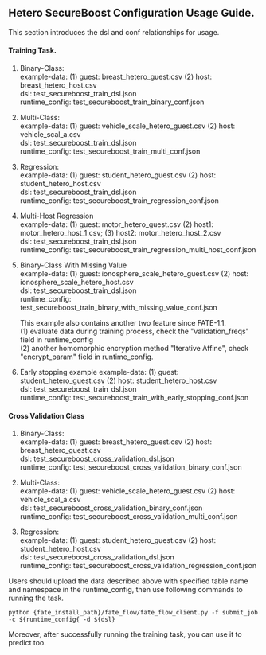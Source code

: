 ## Hetero SecureBoost Configuration Usage Guide.

This section introduces the dsl and conf relationships for usage.

#### Training Task.

1. Binary-Class:  
    example-data: (1) guest: breast_hetero_guest.csv  (2) host: breast_hetero_host.csv  
   dsl: test_secureboost_train_dsl.json  
    runtime_config: test_secureboost_train_binary_conf.json
     
2. Multi-Class:  
    example-data: (1) guest: vehicle_scale_hetero_guest.csv
                  (2) host: vehicle_scal_a.csv  
    dsl: test_secureboost_train_dsl.json  
    runtime_config: test_secureboost_train_multi_conf.json
   
3. Regression:  
    example-data: (1) guest: student_hetero_guest.csv
                  (2) host: student_hetero_host.csv  
    dsl: test_secureboost_train_dsl.json  
    runtime_config: test_secureboost_train_regression_conf.json
    
4. Multi-Host Regression  
    example-data: (1) guest: motor_hetero_guest.csv
                  (2) host1: motor_hetero_host_1.csv; 
                  (3) host2: motor_hetero_host_2.csv  
    dsl: test_secureboost_train_dsl.json  
    runtime_config: test_secureboost_train_regression_multi_host_conf.json
    
5. Binary-Class With Missing Value  
    example-data: (1) guest: ionosphere_scale_hetero_guest.csv
                  (2) host: ionosphere_scale_hetero_host.csv  
    dsl: test_secureboost_train_dsl.json  
    runtime_config: test_secureboost_train_binary_with_missing_value_conf.json  
    
    This example also contains another two feature since FATE-1.1.  
    (1) evaluate data during training process, check the "validation_freqs" field in runtime_config  
    (2) another homomorphic encryption method "Iterative Affine", check "encrypt_param" field in runtime_config.
    
6. Early stopping example
    example-data: (1) guest: student_hetero_guest.csv
                  (2) host: student_hetero_host.csv  
    dsl: test_secureboost_train_dsl.json  
    runtime_config: test_secureboost_train_with_early_stopping_conf.json
    

#### Cross Validation Class

1. Binary-Class:  
    example-data: (1) guest: breast_hetero_guest.csv
                  (2) host: breast_hetero_guest.csv  
    dsl: test_secureboost_cross_validation_dsl.json  
    runtime_config: test_secureboost_cross_validation_binary_conf.json 
    
2. Multi-Class:  
    example-data: (1) guest: vehicle_scale_hetero_guest.csv
                  (2) host: vehicle_scal_a.csv  
    dsl: test_secureboost_cross_validation_binary_conf.json  
    runtime_config: test_secureboost_cross_validation_multi_conf.json  
    
3. Regression:  
    example-data: (1) guest: student_hetero_guest.csv
                  (2) host: student_hetero_host.csv  
    dsl: test_secureboost_cross_validation_dsl.json  
    runtime_config: test_secureboost_cross_validation_regression_conf.json
    
Users should upload the data described above with specified table name and namespace in the runtime_config, 
then use following commands to running the task.
    
    python {fate_install_path}/fate_flow/fate_flow_client.py -f submit_job -c ${runtime_config{ -d ${dsl}

Moreover, after successfully running the training task, you can use it to predict too.
